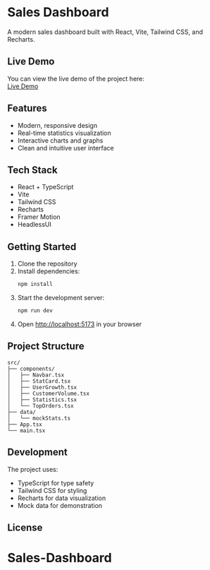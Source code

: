 # Sales Dashboard

A modern sales dashboard built with React, Vite, Tailwind CSS, and Recharts.

## Live Demo
You can view the live demo of the project here:  
[Live Demo](https://analyticsdashapp.netlify.app/)

## Features

- Modern, responsive design
- Real-time statistics visualization
- Interactive charts and graphs
- Clean and intuitive user interface

## Tech Stack

- React + TypeScript
- Vite
- Tailwind CSS
- Recharts
- Framer Motion
- HeadlessUI

## Getting Started

1. Clone the repository
2. Install dependencies:
   ```bash
   npm install
   ```
3. Start the development server:
   ```bash
   npm run dev
   ```
4. Open [http://localhost:5173](http://localhost:5173) in your browser

## Project Structure

```
src/
├── components/
│   ├── Navbar.tsx
│   ├── StatCard.tsx
│   ├── UserGrowth.tsx
│   ├── CustomerVolume.tsx
│   ├── Statistics.tsx
│   └── TopOrders.tsx
├── data/
│   └── mockStats.ts
├── App.tsx
└── main.tsx
```

## Development

The project uses:
- TypeScript for type safety
- Tailwind CSS for styling
- Recharts for data visualization
- Mock data for demonstration

## License

# Sales-Dashboard
